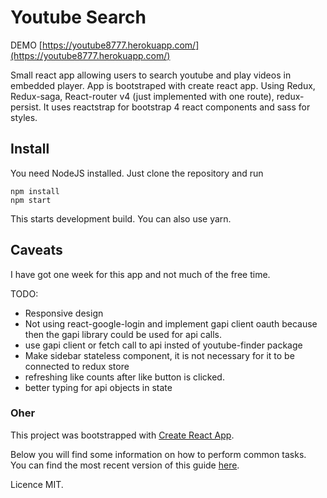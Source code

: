 # Youtube Search

DEMO  [https://youtube8777.herokuapp.com/](https://youtube8777.herokuapp.com/)

Small react app allowing users to search youtube and play videos in embedded player. 
App is bootstraped with create react app.
Using Redux, Redux-saga, React-router v4 (just implemented with one route), redux-persist.
It uses reactstrap for bootstrap 4 react components and sass for styles.
## Install

You need NodeJS installed. Just clone the repository and run
```
npm install
npm start 
```

This starts development build.
You can also use yarn. 

## Caveats

I have got one week for this app and not much of the free time.

TODO:
- Responsive design 
- Not using react-google-login and implement gapi client oauth because then the gapi library could be used for api calls.
- use gapi client or fetch call to api insted of youtube-finder package
- Make sidebar stateless component, it is not necessary for it to be connected to redux store
- refreshing like counts after like button is clicked.
- better typing for api objects in state

### Oher

This project was bootstrapped with [Create React App](https://github.com/facebookincubator/create-react-app).

Below you will find some information on how to perform common tasks.<br>
You can find the most recent version of this guide [here](https://github.com/facebookincubator/create-react-app/blob/master/packages/react-scripts/template/README.md).


Licence MIT.